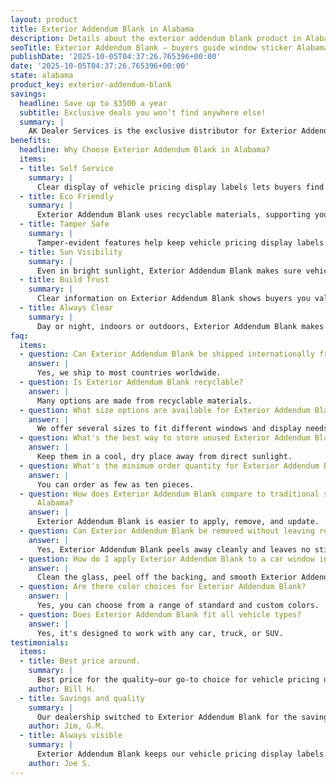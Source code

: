 ```yaml
---
layout: product
title: Exterior Addendum Blank in Alabama
description: Details about the exterior addendum blank product in Alabama.
seoTitle: Exterior Addendum Blank — buyers guide window sticker Alabama
publishDate: '2025-10-05T04:37:26.765396+00:00'
date: '2025-10-05T04:37:26.765396+00:00'
state: alabama
product_key: exterior-addendum-blank
savings:
  headline: Save up to $3500 a year
  subtitle: Exclusive deals you won’t find anywhere else!
  summary: |
    AK Dealer Services is the exclusive distributor for Exterior Addendum Blank, trusted for both price and performance. When you buy from them, you get true savings and support that make business smoother.
benefits:
  headline: Why Choose Exterior Addendum Blank in Alabama?
  items:
  - title: Self Service
    summary: |
      Clear display of vehicle pricing display labels lets buyers find answers themselves, streamlining the sales process for everyone. Fewer questions mean smoother conversations.
  - title: Eco Friendly
    summary: |
      Exterior Addendum Blank uses recyclable materials, supporting your dealership’s green initiatives. It’s a smart option for businesses that value sustainability.
  - title: Tamper Safe
    summary: |
      Tamper-evident features help keep vehicle pricing display labels secure and discourage unauthorized changes. Only approved updates make it onto your cars.
  - title: Sun Visibility
    summary: |
      Even in bright sunlight, Exterior Addendum Blank makes sure vehicle pricing display labels stays visible, so buyers always see what matters most. Customers won’t miss important details in any lighting.
  - title: Build Trust
    summary: |
      Clear information on Exterior Addendum Blank shows buyers you value transparency and attention to detail. This increases trust and builds confidence in your dealership.
  - title: Always Clear
    summary: |
      Day or night, indoors or outdoors, Exterior Addendum Blank makes vehicle pricing display labels stand out. The message is clear no matter the lighting.
faq:
  items:
  - question: Can Exterior Addendum Blank be shipped internationally from Alabama?
    answer: |
      Yes, we ship to most countries worldwide.
  - question: Is Exterior Addendum Blank recyclable?
    answer: |
      Many options are made from recyclable materials.
  - question: What size options are available for Exterior Addendum Blank?
    answer: |
      We offer several sizes to fit different windows and display needs.
  - question: What's the best way to store unused Exterior Addendum Blank?
    answer: |
      Keep them in a cool, dry place away from direct sunlight.
  - question: What's the minimum order quantity for Exterior Addendum Blank?
    answer: |
      You can order as few as ten pieces.
  - question: How does Exterior Addendum Blank compare to traditional stickers in
      Alabama?
    answer: |
      Exterior Addendum Blank is easier to apply, remove, and update.
  - question: Can Exterior Addendum Blank be removed without leaving residue?
    answer: |
      Yes, Exterior Addendum Blank peels away cleanly and leaves no sticky marks behind.
  - question: How do I apply Exterior Addendum Blank to a car window in Alabama?
    answer: |
      Clean the glass, peel off the backing, and smooth Exterior Addendum Blank onto the window. No tools required.
  - question: Are there color choices for Exterior Addendum Blank?
    answer: |
      Yes, you can choose from a range of standard and custom colors.
  - question: Does Exterior Addendum Blank fit all vehicle types?
    answer: |
      Yes, it's designed to work with any car, truck, or SUV.
testimonials:
  items:
  - title: Best price around.
    summary: |
      Best price for the quality—our go-to choice for vehicle pricing display labels.
    author: Bill H.
  - title: Savings and quality
    summary: |
      Our dealership switched to Exterior Addendum Blank for the savings, but stayed for the quality.
    author: Jim, G.M.
  - title: Always visible
    summary: |
      Exterior Addendum Blank keeps our vehicle pricing display labels visible for buyers. Never had a complaint.
    author: Joe S.
---
```


<!-- Generated page for Exterior Addendum Blank in Alabama -->
